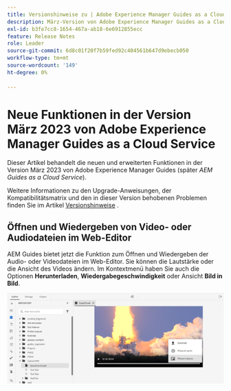```yaml
---
title: Versionshinweise zu | Adobe Experience Manager Guides as a Cloud Service, Version März 2023
description: März-Version von Adobe Experience Manager Guides as a Cloud Service
exl-id: b3fe7cc8-1654-467a-ab18-6e6912855ecc
feature: Release Notes
role: Leader
source-git-commit: 6d8c01f20f7b59fed92c404561b647d9ebecb050
workflow-type: tm+mt
source-wordcount: '149'
ht-degree: 0%

---
```



# Neue Funktionen in der Version März 2023 von Adobe Experience Manager Guides as a Cloud Service

Dieser Artikel behandelt die neuen und erweiterten Funktionen in der Version März 2023 von Adobe Experience Manager Guides (später *AEM Guides as a Cloud Service*).

Weitere Informationen zu den Upgrade-Anweisungen, der Kompatibilitätsmatrix und den in dieser Version behobenen Problemen finden Sie im Artikel [Versionshinweise](release-notes-2023-3-0.md) .


## Öffnen und Wiedergeben von Video- oder Audiodateien im Web-Editor

AEM Guides bietet jetzt die Funktion zum Öffnen und Wiedergeben der Audio- oder Videodateien im Web-Editor. Sie können die Lautstärke oder die Ansicht des Videos ändern. Im Kontextmenü haben Sie auch die Optionen **Herunterladen**, **Wiedergabegeschwindigkeit** oder Ansicht **Bild in Bild**.

<img src="assets/video-web-editor.png" alt="Video abspielen" width="600">

